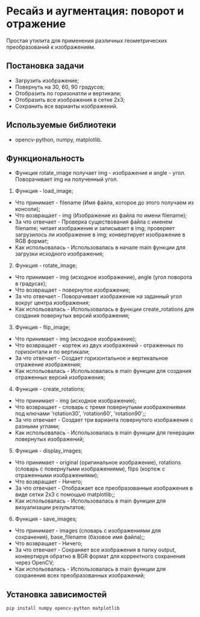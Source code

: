 # Ресайз и аугментация: поворот и отражение

Простая утилита для применения различных геометрических преобразований к изображениям.

## Постановка задачи
- Загрузить изображение;
- Повернуть на 30, 60, 90 градусов;
- Отобразить по горизонатли и вертикали;
- Отобразить все изображения в сетке 2х3;
- Сохранить все варианты изображений.

## Используемые библиотеки
- opencv-python, numpy, matplotlib.

## Функциональность

- Функция rotate_image получает img - изображение и angle - угол. Поворачивает img на полученный угол.
1. Функция - load_image;
+ Что принимает - filename (Имя файла, которое до этого получаем из консоли);
+ Что возвращает - img (Изображение из файла по имени filename);
+ За что отвечает - Проверка существования файла с именем filename; читает изображение и записывает в img; проверяет загрузилось ли изображение в img; конвертирует изображение в RGB формат;
+ Как испольовалась - Использовалась в начале main функции для загрузки исходного изображения;

2. Функция - rotate_image;
+ Что принимает - img (исходное изображение), angle (угол поворота в градусах);
+ Что возвращает - повернутое изображение;
+ За что отвечает - Поворачивает изображение на заданный угол вокруг центра изображения;
+ Как испольовалась - Использовалась в функции create_rotations для создания повернутых версий изображения;

3. Функция - flip_image;
+ Что принимает - img (исходное изображение);
+ Что возвращает - кортеж из двух изображений - отраженных по горизонтали и по вертикали;
+ За что отвечает - Создает горизонтальное и вертикальное отражение изображения;
+ Как испольовалась - Использовалась в main функции для создания отраженных версий изображения;

4. Функция - create_rotations;
+ Что принимает -  img (исходное изображение);
+ Что возвращает - словарь с тремя повернутыми изображениями под ключами 'rotation30', 'rotation60', 'rotation90';;
+ За что отвечает - Создает три варианта повернутого изображения с разными углами;
+ Как испольовалась - Использовалась в main функции для генерации повернутых изображений;

5. Функция - display_images;
+ Что принимает - original (оригинальное изображение), rotations (словарь с повернутыми изображениями), flips (кортеж с отраженными изображениями);
+ Что возвращает - Ничего;
+ За что отвечает - Отображает все преобразованные изображения в виде сетки 2x3 с помощью matplotlib;;
+ Как испольовалась - Использовалась в main функции для визуализации результатов;

6. Функция - save_images;
+ Что принимает -  images (словарь с изображениями для сохранения), base_filename (базовое имя файла);;
+ Что возвращает - Ничего;
+ За что отвечает - Сохраняет все изображения в папку output, конвертируя обратно в BGR формат для корректного сохранения через OpenCV;
+ Как испольовалась - Использовалась в main функции для сохранения всех преобразованных изображений;

## Установка зависимостей

```bash
pip install numpy opencv-python matplotlib
